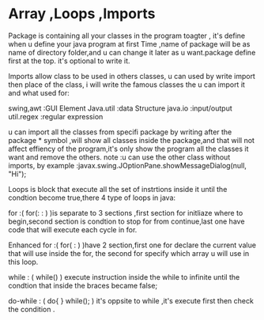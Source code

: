 # Array ,Loops ,Imports
Package is containing all your classes in the program toagter , it's define when u define your java program at first Time
,name of package will be as name of directory folder,and u can change it later as u want.package define first at the top. 
it's optional to write it.

Imports allow class to be used in others classes, u can used by write import then place of the class,
i will write the famous classes the u can import it and what used for:

swing,awt  :GUI Element
Java.util  :data Structure
java.io    :input/output
util.regex :regular expression

u can import all the classes from specifi package by writing after the package * symbol ,will show all classes inside 
the package,and that will not affect effiency of the program,it's only show the program all the classes it want and
remove the others.
note :u can use the other class without imports, by example :javax.swing.JOptionPane.showMessageDialog(null, "Hi");

Loops is block that execute all the set of instrtions inside it until the condtion become true,there 4 type of loops
in java:

for :( for(: : ) )is separate to 3 sections ,first section for initliaze where to begin,second section is condtion 
to stop for from continue,last one have code that will execute each cycle in for.

Enhanced for  :( for(  :  )  )have 2 section,first one for declare the current value that will use inside the for,
the second for specify which array u will use in this loop.

while : (   while()  ) execute instruction inside the while to infinite until the condtion that inside the braces
became false;

do-while : ( do{  } while();  ) it's oppsite to while ,it's execute first then check the condition .


